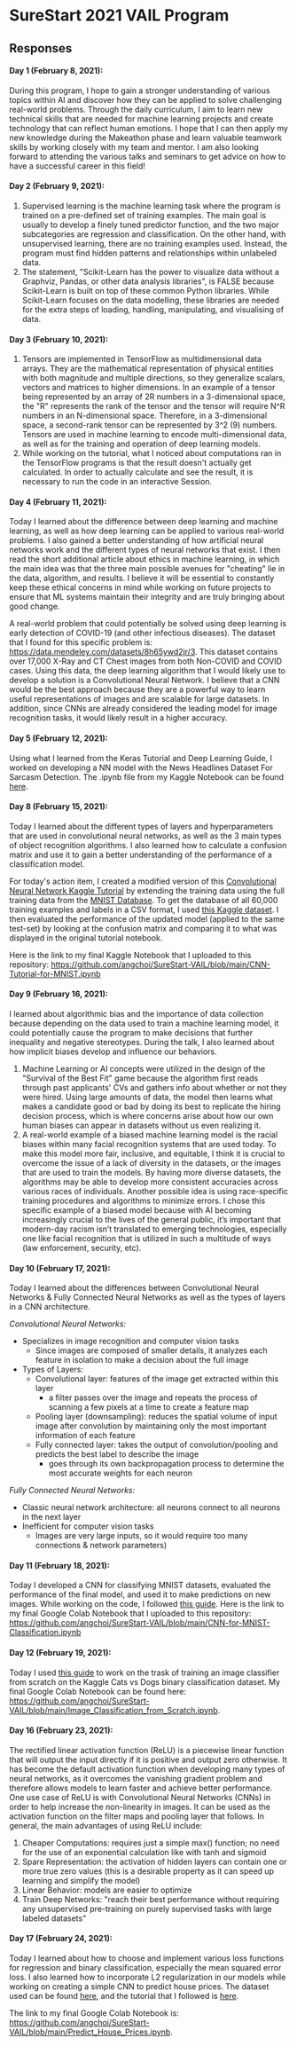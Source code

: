 # SureStart 2021 VAIL Program

## Responses

#### Day 1 (February 8, 2021):
During this program, I hope to gain a stronger understanding of various topics within AI and discover how they can be applied to solve challenging real-world problems. Through the daily curriculum, I aim to learn new technical skills that are needed for machine learning projects and create technology that can reflect human emotions. I hope that I can then apply my new knowledge during the Makeathon phase and learn valuable teamwork skills by working closely with my team and mentor. I am also looking forward to attending the various talks and seminars to get advice on how to have a successful career in this field!

#### Day 2 (February 9, 2021): 
1. Supervised learning is the machine learning task where the program is trained on a pre-defined set of training examples. The main goal is usually to develop a finely tuned predictor function, and the two major subcategories are regression and classification. On the other hand, with unsupervised learning, there are no training examples used. Instead, the program must find hidden patterns and relationships within unlabeled data.
2. The statement, "Scikit-Learn has the power to visualize data without a Graphviz, Pandas, or other data analysis libraries", is FALSE because Scikit-Learn is built on top of these common Python libraries. While Scikit-Learn focuses on the data modelling, these libraries are needed for the extra steps of loading, handling, manipulating, and visualising of data.

#### Day 3 (February 10, 2021):
1. Tensors are implemented in TensorFlow as multidimensional data arrays. They are the mathematical representation of physical entities with both magnitude and multiple directions, so they generalize scalars, vectors and matrices to higher dimensions. In an example of a tensor being represented by an array of 2R numbers in a 3-dimensional space, the "R" represents the rank of the tensor and the tensor will require N^R numbers in an N-dimensional space. Therefore, in a 3-dimensional space, a second-rank tensor can be represented by 3^2 (9) numbers. Tensors are used in machine learning to encode multi-dimensional data, as well as for the training and operation of deep learning models.
2. While working on the tutorial, what I noticed about computations ran in the TensorFlow programs is that the result doesn't actually get calculated. In order to actually calculate and see the result, it is necessary to run the code in an interactive Session.

#### Day 4 (February 11, 2021):
Today I learned about the difference between deep learning and machine learning, as well as how deep learning can be applied to various real-world problems. I also gained a better understanding of how artificial neural networks work and the different types of neural networks that exist. I then read the short additional article about ethics in machine learning, in which the main idea was that the three main possible avenues for "cheating" lie in the data, algorithm, and results. I believe it will be essential to constantly keep these ethical concerns in mind while working on future projects to ensure that ML systems maintain their integrity and are truly bringing about good change.

A real-world problem that could potentially be solved using deep learning is early detection of COVID-19 (and other infectious diseases). The dataset that I found for this specific problem is: https://data.mendeley.com/datasets/8h65ywd2jr/3. This dataset contains over 17,000 X-Ray and CT Chest images from both Non-COVID and COVID cases. Using this data, the deep learning algorithm that I would likely use to develop a solution is a Convolutional Neural Network. I believe that a CNN would be the best approach because they are a powerful way to learn useful representations of images and are scalable for large datasets. In addition, since CNNs are already considered the leading model for image recognition tasks, it would likely result in a higher accuracy.

#### Day 5 (February 12, 2021):
Using what I learned from the Keras Tutorial and Deep Learning Guide, I worked on developing a NN model with the News Headlines Dataset For Sarcasm Detection. The .ipynb file from my Kaggle Notebook can be found [here](https://github.com/angchoi/SureStart-VAIL/blob/main/Sarcasm-Detection.ipynb).

#### Day 8 (February 15, 2021): 
Today I learned about the different types of layers and hyperparameters that are used in convolutional neural networks, as well as the 3 main types of object recognition algorithms. I also learned how to calculate a confusion matrix and use it to gain a better understanding of the performance of a classification model.

For today's action item, I created a modified version of this [Convolutional Neural Network Kaggle Tutorial](https://www.kaggle.com/kanncaa1/convolutional-neural-network-cnn-tutorial) by extending the training data using the full training data from the [MNIST Database](http://yann.lecun.com/exdb/mnist/). To get the database of all 60,000 training examples and labels in a CSV format, I used [this Kaggle dataset](https://www.kaggle.com/oddrationale/mnist-in-csv?select=mnist_train.csv). I then evaluated the performance of the updated model (applied to the same test-set) by looking at the confusion matrix and comparing it to what was displayed in the original tutorial notebook.

Here is the link to my final Kaggle Notebook that I uploaded to this repository: https://github.com/angchoi/SureStart-VAIL/blob/main/CNN-Tutorial-for-MNIST.ipynb

#### Day 9 (February 16, 2021): 
I learned about algorithmic bias and the importance of data collection because depending on the data used to train a machine learning model, it could potentially cause the program to make decisions that further inequality and negative stereotypes. During the talk, I also learned about how implicit biases develop and influence our behaviors.
1. Machine Learning or AI concepts were utilized in the design of the "Survival of the Best Fit" game because the algorithm first reads through past applicants' CVs and gathers info about whether or not they were hired. Using large amounts of data, the model then learns what makes a candidate good or bad by doing its best to replicate the hiring decision process, which is where concerns arise about how our own human biases can appear in datasets without us even realizing it.
2. A real-world example of a biased machine learning model is the racial biases within many facial recognition systems that are used today. To make this model more fair, inclusive, and equitable, I think it is crucial to overcome the issue of a lack of diversity in the datasets, or the images that are used to train the models. By having more diverse datasets, the algorithms may be able to develop more consistent accuracies across various races of individuals. Another possible idea is using race-specific training procedures and algorithms to minimize errors. I chose this specific example of a biased model because with AI becoming increasingly crucial to the lives of the general public, it’s important that modern-day racism isn’t translated to emerging technologies, especially one like facial recognition that is utilized in such a multitude of ways (law enforcement, security, etc).

#### Day 10 (February 17, 2021): 
Today I learned about the differences between Convolutional Neural Networks & Fully Connected Neural Networks as well as the types of layers in a CNN architecture.

*Convolutional Neural Networks:*
* Specializes in image recognition and computer vision tasks
  * Since images are composed of smaller details, it analyzes each feature in isolation to make a decision about the full image 
* Types of Layers:
  * Convolutional layer: features of the image get extracted within this layer
    * a filter passes over the image and repeats the process of scanning a few pixels at a time to create a feature map
  * Pooling layer (downsampling): reduces the spatial volume of input image after convolution by maintaining only the most important information of each feature
  * Fully connected layer: takes the output of convolution/pooling and predicts the best label to describe the image
    *  goes through its own backpropagation process to determine the most accurate weights for each neuron

*Fully Connected Neural Networks:*
* Classic neural network architecture: all neurons connect to all neurons in the next layer
* Inefficient for computer vision tasks 
  * Images are very large inputs, so it would require too many connections & network parameters)

#### Day 11 (February 18, 2021):
Today I developed a CNN for classifying MNIST datasets, evaluated the performance of the final model, and used it to make predictions on new images. While working on the code, I followed [this guide](https://machinelearningmastery.com/how-to-develop-a-convolutional-neural-network-from-scratch-for-mnist-handwritten-digit-classification/). Here is the link to my final Google Colab Notebook that I uploaded to this repository: https://github.com/angchoi/SureStart-VAIL/blob/main/CNN-for-MNIST-Classification.ipynb

#### Day 12 (February 19, 2021):
Today I used [this guide](https://keras.io/examples/vision/image_classification_from_scratch/) to work on the trask of training an image classifier from scratch on the Kaggle Cats vs Dogs binary classification dataset. My final Google Colab Notebook can be found here: https://github.com/angchoi/SureStart-VAIL/blob/main/Image_Classification_from_Scratch.ipynb.

#### Day 16 (February 23, 2021):
The rectified linear activation function (ReLU) is a piecewise linear function that will output the input directly if it is positive and output zero otherwise. It has become the default activation function when developing many types of neural networks, as it overcomes the vanishing gradient problem and therefore allows models to learn faster and achieve better performance. One use case of ReLU is with Convolutional Neural Networks (CNNs) in order to help increase the non-linearity in images. It can be used as the activation function on the filter maps and pooling layer that follows. In general, the main advantages of using ReLU include:
1. Cheaper Computations: requires just a simple max() function; no need for the use of an exponential calculation like with tanh and sigmoid
2. Spare Representation: the activation of hidden layers can contain one or more true zero values (this is a desirable property as it can speed up learning and simplify the model)
3. Linear Behavior: models are easier to optimize
4. Train Deep Networks: "reach their best performance without requiring any unsupervised pre-training on purely supervised tasks with large labeled datasets"

#### Day 17 (February 24, 2021):
Today I  learned about how to choose and implement various loss functions for regression and binary classification, especially the mean squared error loss. I also learned how to incorporate L2 regularization in our models while working on creating a simple CNN to predict house prices. The dataset used can be found [here](https://drive.google.com/file/d/1GfvKA0qznNVknghV4botnNxyH-KvODOC/view), and the tutorial that I followed is [here](https://hackernoon.com/build-your-first-neural-network-to-predict-house-prices-with-keras-3fb0839680f4). 

The link to my final Google Colab Notebook is: https://github.com/angchoi/SureStart-VAIL/blob/main/Predict_House_Prices.ipynb.
